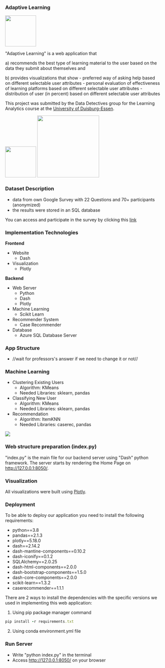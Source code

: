 
### Adaptive Learning
<img src="assets/ibm_logo.png" width="100">


"Adaptive Learning" is a web application that

 a) recommends the best type of learning material to the user based on the data they submit about themselves and

 b) provides visualizations that show
      - preferred way of asking help based on different selectable user attributes
      - personal evaluation of effectiveness of learning platforms based on different selectable user attributes
      - distribution of user (in percent) based on different selectable user attributes

This project was submitted by the Data Detectives group for the Learning Analytics course at the <a href="https://www.uni-due.de/en/index.php">University of Duisburg-Essen</a>.

<img src="assets/data_detectives.png" width="100"> <img src="assets/ude_logo.png" width="200">


### Dataset Description

 * data from own Google Survey with 22 Questions and 70+ participants (anonymized)
 * the results were stored in an SQL database

You can access and participate in the survey by clicking this <a href="https://docs.google.com/forms/d/e/1FAIpQLSd31k__bA9LBGXkNk2o7dfdR6-4crZceVpVKv3jm3JAhQ7L6Q/viewform">link</a> 

### Implementation Technologies

**Frontend**
  + Website
    + Dash
  + Visualization
    + Plotly

**Backend**
  + Web Server
    + Python
    + Dash
    + Plotly
  + Machine Learning
    + Scikit Learn
  + Recommender System
    + Case Recommender
  + Database
    + Azure SQL Database Server

### App Structure

 * //wait for professors's answer if we need to change it or not//

### Machine Learning

 * Clustering Existing Users
    + Algorithm: KMeans
    + Needed Libraries: sklearn, pandas
 * Classifying New User
    + Algorithm: KMeans
    + Needed Libraries: sklearn, pandas 
 * Recommendation
    + Algorithm: ItemKNN
    + Needed Libraries: caserec, pandas

<img src="assets/machine_learning_concept.png">

  

### Web structure preparation (index.py)

"index.py" is the main file for our backend server using "Dash" python framework. The server starts by rendering the Home Page on http://127.0.0.1:8050/.


### Visualization

All visualizations were built using <a href="https://plotly.com/">Plotly</a>.


### Deployment

To be able to deploy our application you need to install the following requirements:

 * python==3.8
 * pandas==2.1.3
 * plotly==5.18.0
 * dash==2.14.2
 * dash-mantine-components==0.10.2
 * dash-iconify==0.1.2
 * SQLAlchemy==2.0.25
 * dash-html-components==2.0.0
 * dash-bootstrap-components==1.5.0
 * dash-core-components==2.0.0
 * scikit-learn==1.3.2
 * caserecommender==1.1.1


There are 2 ways to install the dependencies with the specific versions we used in implementing this web application:

 1. Using pip package manager command
```ruby
pip install -r requirements.txt
```

 2. Using conda environment.yml file



### Run Server

 - Write "python index.py" in the terminal
 - Access http://127.0.0.1:8050/ on your browser










